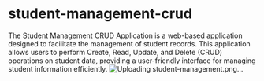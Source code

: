 # student-management-crud
The Student Management CRUD Application is a web-based application designed to facilitate the management of student records. This application allows users to perform Create, Read, Update, and Delete (CRUD) operations on student data, providing a user-friendly interface for managing student information efficiently.
![Uploading student-management.png…]()

